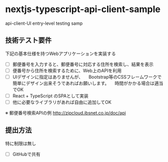 # nextjs-typescript-api-client-sample
api-client-UI entry-level testing samp

## 技術テスト要件
下記の基本仕様を持つWebアプリケーションを実装する

- [ ] 郵便番号を入力すると、郵便番号に対応する住所を検索し、結果を表示
- [ ] 便番号から住所を検索するために、Web上のAPIを利用
- [ ] UIデザインに指定はありませんが、
　Bootstrap等のCSSフレームワークで簡単にデザイン出来そうであればお願いします。
　時間がかかる場合は適当でOK
- [ ] React + TypeScript のSPAとして実装
- [ ] 他に必要なライブラリがあれば自由に追加してOK

※ 郵便番号検索APIの例
http://zipcloud.ibsnet.co.jp/doc/api

## 提出方法
特に制限は無し

- [ ] GitHubで共有
